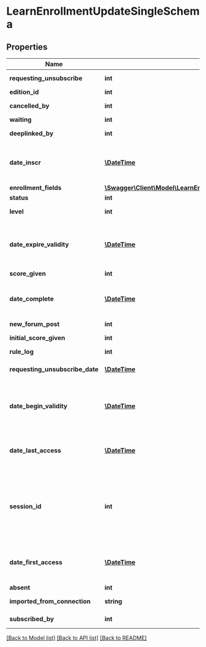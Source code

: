 # LearnEnrollmentUpdateSingleSchema

## Properties
Name | Type | Description | Notes
------------ | ------------- | ------------- | -------------
**requesting_unsubscribe** | **int** | Requesting unsubscribe | [optional] 
**edition_id** | **int** | Edition ID | [optional] 
**cancelled_by** | **int** | Cancelled by user ID | [optional] 
**waiting** | **int** | Waiting | [optional] 
**deeplinked_by** | **int** | Deeplinked by user ID | [optional] 
**date_inscr** | [**\DateTime**](Date.md) | Date of insert (e.g &amp;quot;2015-06-30 11:27:34&amp;quot;) | [optional] 
**enrollment_fields** | [**\Swagger\Client\Model\LearnEnrollmentUpdateSingleEnrollmentFields**](LearnEnrollmentUpdateSingleEnrollmentFields.md) | Enrollment fields | [optional] 
**status** | **int** | Status | [optional] 
**level** | **int** | Level of enrolled user | [optional] 
**date_expire_validity** | [**\DateTime**](Date.md) | Expiry date of the enrollment (e.g &amp;quot;2015-06-30 11:27:34&amp;quot;) | [optional] 
**score_given** | **int** | Score given | [optional] 
**date_complete** | [**\DateTime**](Date.md) | Date of last complete (e.g &amp;quot;2015-06-30 11:27:34&amp;quot;) | [optional] 
**new_forum_post** | **int** | New forum post | [optional] 
**initial_score_given** | **int** | Initial score given | [optional] 
**rule_log** | **int** | Rule log | [optional] 
**requesting_unsubscribe_date** | [**\DateTime**](Date.md) | Requesting unsubscribe date | [optional] 
**date_begin_validity** | [**\DateTime**](Date.md) | Date begin of the enrollment (e.g &amp;quot;2015-06-30 11:27:34&amp;quot;) | [optional] 
**date_last_access** | [**\DateTime**](Date.md) | Date of last access (e.g &amp;quot;2015-06-30 11:27:34&amp;quot;) | [optional] 
**session_id** | **int** | session of webinar or ILT to be enrolled into. If the field is filled in then the user will be enrolled in the session also for webinar and ILT. | [optional] 
**date_first_access** | [**\DateTime**](Date.md) | Date of first access (e.g &amp;quot;2015-06-30 11:27:34&amp;quot;) | [optional] 
**absent** | **int** | Absent | [optional] 
**imported_from_connection** | **string** | Imported from connection | [optional] 
**subscribed_by** | **int** | Subscribed by user ID | [optional] 

[[Back to Model list]](../README.md#documentation-for-models) [[Back to API list]](../README.md#documentation-for-api-endpoints) [[Back to README]](../README.md)


